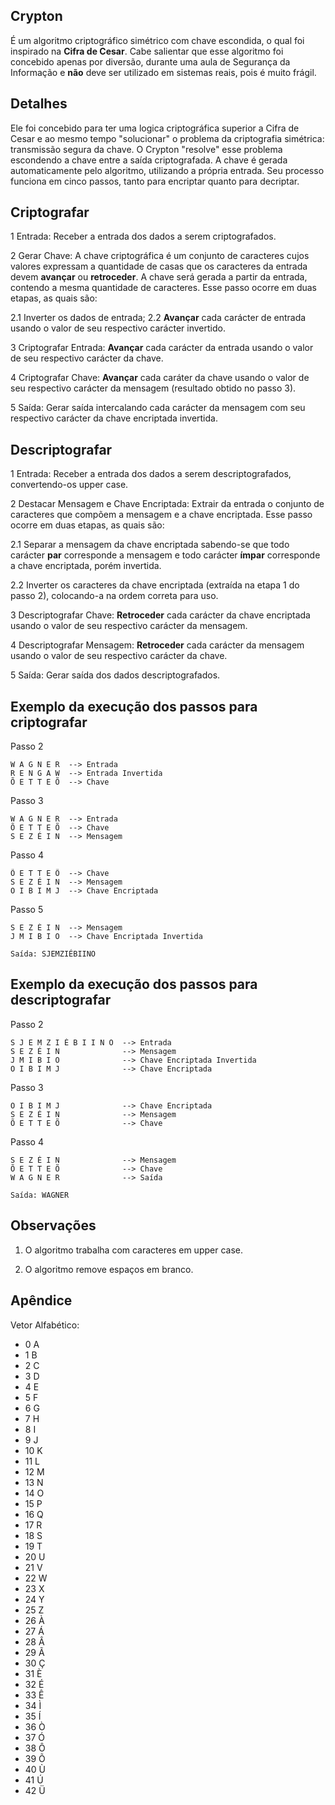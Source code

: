 ## Crypton

É um algoritmo criptográfico simétrico com chave escondida, o qual foi inspirado na **Cifra de Cesar**. Cabe salientar que esse algoritmo foi concebido apenas por diversão, durante uma aula de Segurança da Informação e **não** deve ser utilizado em sistemas reais, pois é muito frágil. 

## Detalhes

Ele foi concebido para ter uma logica criptográfica superior a Cifra de Cesar e ao mesmo tempo "solucionar" o problema da criptografia simétrica: transmissão segura da chave. O Crypton "resolve" esse problema escondendo a chave entre a saída criptografada. A chave é gerada automaticamente pelo algoritmo, utilizando a própria entrada. Seu processo funciona em cinco passos, tanto para encriptar quanto para decriptar.

## Criptografar

1 Entrada: Receber a entrada dos dados a serem criptografados.


2 Gerar Chave: A chave criptográfica é um conjunto de caracteres cujos valores expressam a quantidade de casas que os caracteres da entrada devem **avançar** ou **retroceder**. A chave será gerada a partir da entrada, contendo a mesma quantidade de caracteres. Esse passo ocorre em duas etapas, as quais são:

2.1 Inverter os dados de entrada;
2.2 **Avançar** cada carácter de entrada usando o valor de seu respectivo carácter invertido.


3 Criptografar Entrada: **Avançar** cada carácter da entrada usando o valor de seu respectivo carácter da chave.


4 Criptografar Chave: **Avançar** cada caráter da chave usando o valor de seu respectivo carácter da mensagem (resultado obtido no passo 3).


5 Saída: Gerar saída intercalando cada carácter da mensagem com seu respectivo carácter da chave encriptada invertida.

## Descriptografar

1 Entrada: Receber a entrada dos dados a serem descriptografados, convertendo-os upper case.


2 Destacar Mensagem e Chave Encriptada: Extrair da entrada o conjunto de caracteres que compõem a mensagem e a chave encriptada. Esse passo ocorre em duas etapas, as quais são:

2.1 Separar a mensagem da chave encriptada sabendo-se que todo carácter **par** corresponde a mensagem e todo carácter **ímpar** corresponde a chave encriptada, porém invertida.

2.2 Inverter os caracteres da chave encriptada (extraída na etapa 1 do passo 2), colocando-a na ordem correta para uso.


3 Descriptografar Chave: **Retroceder** cada carácter da chave encriptada usando o valor de seu respectivo carácter da mensagem.


4 Descriptografar Mensagem: **Retroceder** cada carácter da mensagem usando o valor de seu respectivo carácter da chave.


5 Saída: Gerar saída dos dados descriptografados.

## Exemplo da execução dos passos para criptografar

Passo 2
```
W A G N E R  --> Entrada
R E N G A W  --> Entrada Invertida
Õ E T T E Õ  --> Chave
```

Passo 3
```
W A G N E R  --> Entrada
Õ E T T E Õ  --> Chave
S E Z É I N  --> Mensagem
```

Passo 4
```
Õ E T T E Õ  --> Chave
S E Z É I N  --> Mensagem
O I B I M J  --> Chave Encriptada
```

Passo 5
```
S E Z É I N  --> Mensagem
J M I B I O  --> Chave Encriptada Invertida

Saída: SJEMZIÉBIINO
```
## Exemplo da execução dos passos para descriptografar

Passo 2
```
S J E M Z I É B I I N O  --> Entrada
S E Z É I N              --> Mensagem
J M I B I O              --> Chave Encriptada Invertida
O I B I M J              --> Chave Encriptada
```

Passo 3
```
O I B I M J              --> Chave Encriptada
S E Z É I N              --> Mensagem
Õ E T T E Õ              --> Chave
```

Passo 4
```
S E Z É I N              --> Mensagem
Õ E T T E Õ              --> Chave
W A G N E R              --> Saída

Saída: WAGNER
```

## Observações

1. O algoritmo trabalha com caracteres em upper case.

2. O algoritmo remove espaços em branco.

## Apêndice

Vetor Alfabético:
- 0 A
- 1 B
- 2 C
- 3 D
- 4 E
- 5 F
- 6 G
- 7 H
- 8 I
- 9 J
- 10 K
- 11 L
- 12 M
- 13 N
- 14 O
- 15 P
- 16 Q
- 17 R
- 18 S
- 19 T
- 20 U
- 21 V
- 22 W
- 23 X
- 24 Y
- 25 Z
- 26 À
- 27 Á
- 28 Â
- 29 Ã
- 30 Ç
- 31 È
- 32 É
- 33 Ê
- 34 Ì
- 35 Í
- 36 Ò
- 37 Ó
- 38 Ô
- 39 Õ
- 40 Ù
- 41 Ú
- 42 Ü
